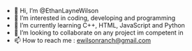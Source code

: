 - 👋 Hi, I’m @EthanLayneWilson
- 👀 I’m interested in coding, developing and programming
- 🌱 I’m currently learning C++, HTML, JavaScript and Python
- 💞️ I’m looking to collaborate on any project im competent in
- 📫 How to reach me : ewilsonranch@gmail.com

<!---
EthanLayneWilson/EthanLayneWilson is a ✨ special ✨ repository because its `README.md` (this file) appears on your GitHub profile.
You can click the Preview link to take a look at your changes.
--->
